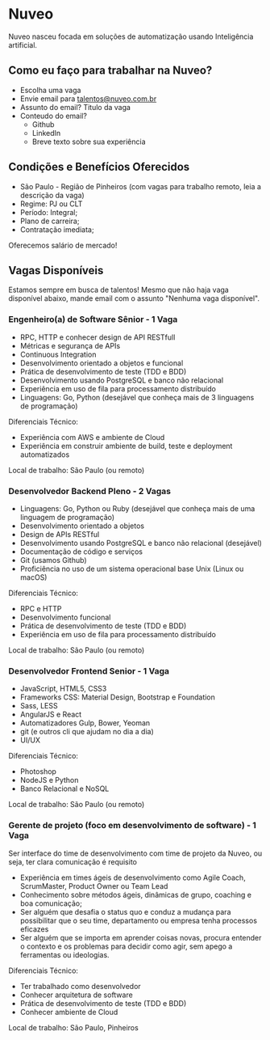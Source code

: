 # Nuveo
Nuveo nasceu focada em soluções de automatização usando Inteligência artificial.

## Como eu faço para trabalhar na Nuveo?

- Escolha uma vaga
- Envie email para talentos@nuveo.com.br
- Assunto do email? Titulo da vaga
- Conteudo do email?
  * Github
  * LinkedIn
  * Breve texto sobre sua experiência

## Condições e Benefícios Oferecidos

- São Paulo - Região de Pinheiros (com vagas para trabalho remoto, leia a descrição da vaga)
- Regime: PJ ou CLT
- Período: Integral;
- Plano de carreira;
- Contratação imediata;

Oferecemos salário de mercado!

## Vagas Disponíveis

Estamos sempre em busca de talentos! Mesmo que não haja vaga disponível abaixo, mande email com o assunto "Nenhuma vaga disponível".

### Engenheiro(a) de Software Sênior - 1 Vaga

- RPC, HTTP e conhecer design de API RESTfull
- Métricas e segurança de APIs
- Continuous Integration
- Desenvolvimento orientado a objetos e funcional
- Prática de desenvolvimento de teste (TDD e BDD)
- Desenvolvimento usando PostgreSQL e banco não relacional
- Experiência em uso de fila para processamento distribuído
- Linguagens: Go, Python (desejável que conheça mais de 3 linguagens de programação)

Diferenciais Técnico:
- Experiência com AWS e ambiente de Cloud
- Experiência em construir ambiente de build, teste e deployment automatizados

Local de trabalho:
São Paulo (ou remoto)

### Desenvolvedor Backend Pleno - 2 Vagas

- Linguagens: Go, Python ou Ruby (desejável que conheça mais de uma linguagem de programação)
- Desenvolvimento orientado a objetos
- Design de APIs RESTful
- Desenvolvimento usando PostgreSQL e banco não relacional (desejável)
- Documentação de código e serviços
- Git (usamos Github)
- Proficiência no uso de um sistema operacional base Unix (Linux ou macOS)

Diferenciais Técnico:
- RPC e HTTP
- Desenvolvimento funcional
- Prática de desenvolvimento de teste (TDD e BDD)
- Experiência em uso de fila para processamento distribuído

Local de trabalho:
São Paulo (ou remoto)

### Desenvolvedor Frontend Senior - 1 Vaga

- JavaScript, HTML5, CSS3
- Frameworks CSS: Material Design, Bootstrap e Foundation
- Sass, LESS
- AngularJS e React
- Automatizadores Gulp, Bower, Yeoman
- git (e outros cli que ajudam no dia a dia)
- UI/UX

Diferenciais Técnico:
- Photoshop
- NodeJS e Python
- Banco Relacional e NoSQL

Local de trabalho:
São Paulo (ou remoto)

### Gerente de projeto (foco em desenvolvimento de software) - 1 Vaga

Ser interface do time de desenvolvimento com time de projeto da Nuveo, ou seja, ter clara comunicação é requisito

- Experiência em times ágeis de desenvolvimento como Agile Coach, ScrumMaster, Product Owner ou Team Lead
- Conhecimento sobre métodos ágeis, dinâmicas de grupo, coaching e boa comunicação;
- Ser alguém que desafia o status quo e conduz a mudança para possibilitar que o seu time, departamento ou empresa tenha processos eficazes
- Ser alguém que se importa em aprender coisas novas, procura entender o contexto e os problemas para decidir como agir, sem apego a ferramentas ou ideologias.

Diferenciais Técnico:
- Ter trabalhado como desenvolvedor
- Conhecer arquitetura de software
- Prática de desenvolvimento de teste (TDD e BDD)
- Conhecer ambiente de Cloud

Local de trabalho:
São Paulo, Pinheiros
